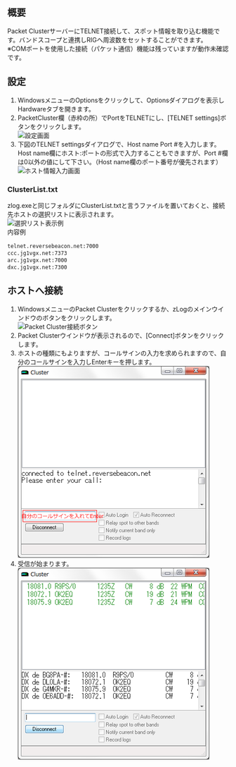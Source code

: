 ## 概要
Packet ClusterサーバーにTELNET接続して、スポット情報を取り込む機能です。バンドスコープと連携しRIGへ周波数をセットすることができます。  
※COMポートを使用した接続（パケット通信）機能は残っていますが動作未確認です。

## 設定
1. WindowsメニューのOptionsをクリックして、Optionsダイアログを表示しHardwareタブを開きます。
1. PacketCluster欄（赤枠の所）でPortをTELNETにし、[TELNET settings]ボタンをクリックします。  
![設定画面](https://github.com/jr8ppg/zLog/blob/images/cluster01.png)
1. 下図のTELNET settingsダイアログで、Host name Port #を入力します。Host name欄にホスト:ポートの形式で入力することもできますが、Port #欄は0以外の値にして下さい。（Host name欄のポート番号が優先されます）  
![ホスト情報入力画面](https://github.com/jr8ppg/zLog/blob/images/cluster02.png)  

### ClusterList.txt
zlog.exeと同じフォルダにClusterList.txtと言うファイルを置いておくと、接続先ホストの選択リストに表示されます。  
![選択リスト表示例](https://github.com/jr8ppg/zLog/blob/images/cluster03.png)  
内容例
~~~
telnet.reversebeacon.net:7000
ccc.jg1vgx.net:7373
arc.jg1vgx.net:7000
dxc.jg1vgx.net:7300
~~~

## ホストへ接続
1. WindowsメニューのPacket Clusterをクリックするか、zLogのメインウインドウのボタンをクリックします。  
![Packet Cluster接続ボタン](https://github.com/jr8ppg/zLog/blob/images/cluster04.png)
1. Packet Clusterウインドウが表示されるので、[Connect]ボタンをクリックします。
1. ホストの種類にもよりますが、コールサインの入力を求められますので、自分のコールサインを入力しEnterキーを押します。  
![Packet Clusterウインドウ](https://github.com/jr8ppg/zLog/blob/images/cluster05.png)
1. 受信が始まります。  
![Packet Clusterウインドウ](https://github.com/jr8ppg/zLog/blob/images/cluster06.png)

